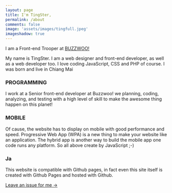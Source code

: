 ```yaml
---
layout: page
title: I'm TingSter,
permalink: /about
comments: false
image: 'assets/images/tingfull.jpeg'
imageshadow: true
---
```


I am a Front-end Trooper at [BUZZWOO!](https://buzzwoo.de)

My name is TingSter. I am a web designer and front-end developer, as well as a web developer too. I love coding JavaScript, CSS and PHP of course. I was born and live in Chiang Mai

### PROGRAMMING

I work at a Senior front-end developer at Buzzwoo! we planning, coding, analyzing, and testing with a high level of skill to make the awesome thing happen on this planet!

### MOBILE

Of cause, the website has to display on mobile with good performance and speed. Progressive Web App (WPA) is a new thing to make your website like an application. The hybrid app is another way to build the mobile app one code runs any platform. So all above create by JavaScript ;-)

### Ja

This website is compatible with Github pages, in fact even this site itself is created with Github Pages and hosted with Github.

<a target="_blank" href="https://github.com/ichaiwut/ichaiwut.github.io/issues" class="btn btn-dark"> Leave an issue for me &rarr;</a>

